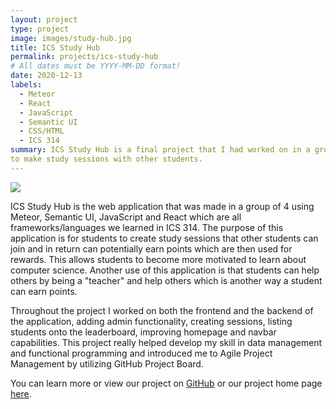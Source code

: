 ```yaml
---
layout: project
type: project
image: images/study-hub.jpg
title: ICS Study Hub
permalink: projects/ics-study-hub
# All dates must be YYYY-MM-DD format!
date: 2020-12-13
labels:
  - Meteor
  - React
  - JavaScript
  - Semantic UI
  - CSS/HTML
  - ICS 314
summary: ICS Study Hub is a final project that I had worked on in a group in ICS 314 that allows students
to make study sessions with other students.
---
```


<img class="ui medium left floated rounded image" src="../images/code.jpg">

ICS Study Hub is the web application that was made in a group of 4 using Meteor, Semantic UI, JavaScript and React which are all frameworks/languages we learned in ICS 314. The purpose of this application is for students to create study sessions that other students can join and in return can potentially earn points which are then used for rewards. This allows students to become more motivated to learn about computer science. Another use of this application is that students can help others by being a "teacher" and help others which is another way a student can earn points.

Throughout the project I worked on both the frontend and the backend of the application, adding admin functionality, creating sessions, listing students onto the leaderboard, improving homepage and navbar capabilities. This project really helped develop my skill in data management and functional programming and introduced me to Agile Project Management by utilizing GitHub Project Board.


You can learn more or view our project on [GitHub](https://github.com/ics-study-hub/ics-study-hub) or our project home page [here](https://ics-study-hub.github.io/).